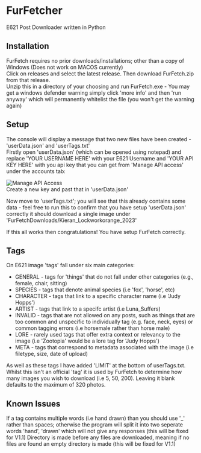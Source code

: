 # FurFetcher
E621 Post Downloader written in Python

## Installation
FurFetch requires no prior downloads/installations; other than a copy of Windows (Does not work on MACOS currently) <br>
Click on releases and select the latest release. Then download FurFetch.zip from that release. <br>
Unzip this in a directory of your choosing and run FurFetch.exe - You may get a windows defender warning simply click 'more info' and then 'run anyway' which will permanently whitelist the file (you won't get the warning again) 

## Setup
The console will display a message that two new files have been created - 'userData.json' and 'userTags.txt' <br>
Firstly open 'userData.json' (which can be opened using notepad) and replace 'YOUR USERNAME HERE' with your E621 Username and 'YOUR API KEY HERE' with you api key that you can get from 'Manage API access' under the accounts tab: <br>

![Manage API Access](https://github.com/Luna-Suffers/FurFetcher/assets/128991823/01af27e7-6843-4f43-9165-24635d57dc88) <br>
Create a new key and past that in 'userData.json' <br>

Now move to 'userTags.txt'; you will see that this already contains some data - feel free to run this to confirm that you have setup 'userData.json' correctly it should download a single image under 'FurFetchDownloads/Kieran_Lockworkorange_2023'

If this all works then congratulations! You have setup FurFetch correctly.

## Tags
On E621 image 'tags' fall under six main categories:
* GENERAL -  tags for 'things' that do not fall under other categories (e.g., female, chair, sitting) <br>
* SPECIES - tags that denote animal species (i.e 'fox', 'horse', etc) <br>
* CHARACTER - tags that link to a specific character name (i.e 'Judy Hopps') <br>
* ARTIST - tags that link to a specifc artist (i.e Luna_Suffers) <br>
* INVALID -  tags that are not allowed on any posts, such as things that are too common and unspecific to individually tag (e.g. face, neck, eyes) or common tagging errors (i.e horsemale rather than horse male)
* LORE - rarely used tags that offer extra context or relevancy to the image (i.e 'Zootopia' would be a lore tag for 'Judy Hopps') <br>
* META - tags that correspond to metadata associated with the image (i.e filetype, size, date of upload) <br>

As well as these tags I have added 'LIMIT' at the bottom of userTags.txt. Whilst this isn't an official 'tag' it is used by FurFetch to determine how many images you wish to download (i.e 5, 50, 200). Leaving it blank defaults to the maximum of 320 photos. 

## Known Issues
If a tag contains multiple words (i.e hand drawn) than you should use '_' rather than spaces; otherwise the program will split it into two seperate words 'hand', 'drawn' which will not give any responses (this will be fixed for V1.1)
Directory is made before any files are downloaded, meaning if no files are found an empty directory is made (this will be fixed for V1.1)
